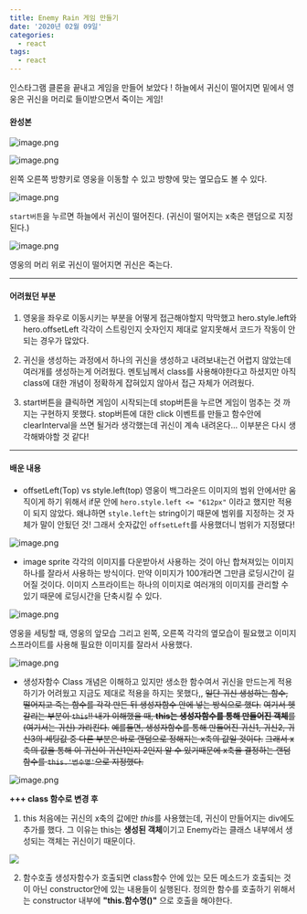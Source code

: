 ```yaml
---
title: Enemy Rain 게임 만들기
date: '2020년 02월 09일'
categories:
  - react
tags:
  - react
---
```


인스타그램 클론을 끝내고 게임을 만들어 보았다 !
하늘에서 귀신이 떨어지면 밑에서 영웅은 귀신을 머리로 들이받으면서 죽이는 게임!

#### 완성본

![image.png](https://images.velog.io/post-images/ppl8709/7ef0e090-4953-11ea-ae72-d1a4dfb08214/image.png)

![image.png](https://images.velog.io/post-images/ppl8709/144b2ae0-4960-11ea-ae28-cf3a94038637/image.png)

왼쪽 오른쪽 방향키로 영웅을 이동할 수 있고 방향에 맞는 옆모습도 볼 수 있다.

![image.png](https://images.velog.io/post-images/ppl8709/2a66a700-4960-11ea-ae28-cf3a94038637/image.png)

`start버튼`을 누르면 하늘에서 귀신이 떨어진다. (귀신이 떨어지는 x축은 랜덤으로 지정된다.)

![image.png](https://images.velog.io/post-images/ppl8709/45ea6a20-4960-11ea-b5c7-5fa51e72d367/image.png)

영웅의 머리 위로 귀신이 떨어지면 귀신은 죽는다.

---

#### 어려웠던 부분

1. 영웅을 좌우로 이동시키는 부분을 어떻게 접근해야할지 막막했고 hero.style.left와 hero.offsetLeft 각각이 스트링인지 숫자인지 제대로 알지못해서 코드가 작동이 안되는 경우가 많았다.

2. 귀신을 생성하는 과정에서 하나의 귀신을 생성하고 내려보내는건 어렵지 않았는데 여러개를 생성하는게 어려웠다. 멘토님께서 class를 사용해야한다고 하셨지만 아직 class에 대한 개념이 정확하게 잡혀있지 않아서 접근 자체가 어려웠다.

3. start버튼을 클릭하면 게임이 시작되는데 stop버튼을 누르면 게임이 멈추는 것 까지는 구현하지 못했다. stop버튼에 대한 click 이벤트를 만들고 함수안에 clearInterval을 쓰면 될거라 생각했는데 귀신이 계속 내려온다... 이부분은 다시 생각해봐야할 것 같다!

---

#### 배운 내용

- offsetLeft(Top) vs style.left(top)
  영웅이 백그라운드 이미지의 범위 안에서만 움직이게 하기 위해서 if문 안에 `hero.style.left <= "612px"` 이라고 했지만 적용이 되지 않았다. 왜냐하면 `style.left`는 string이기 때문에 범위를 지정하는 것 자체가 말이 안됬던 것! 그래서 숫자값인 `offsetLeft`를 사용했더니 범위가 지정됐다!

![image.png](https://images.velog.io/post-images/ppl8709/ac9ee150-4b28-11ea-8c4b-454db6a41f87/image.png)

- image sprite
  각각의 이미지를 다운받아서 사용하는 것이 아닌 합쳐져있는 이미지 하나를 잘라서 사용하는 방식이다. 만약 이미지가 100개라면 그만큼 로딩시간이 길어질 것이다. 이미지 스프라이트는 하나의 이미지로 여러개의 이미지를 관리할 수 있기 때문에 로딩시간을 단축시킬 수 있다.

![image.png](https://images.velog.io/post-images/ppl8709/c4346fc0-4b27-11ea-89f4-11e1fd3d5794/image.png)

영웅을 세팅할 때, 영웅의 앞모습 그리고 왼쪽, 오른쪽 각각의 옆모습이 필요했고 이미지 스프라이트를 사용해 필요한 이미지를 잘라서 사용했다.

![image.png](https://images.velog.io/post-images/ppl8709/104dca50-4b28-11ea-ad70-2f9c1108b959/image.png)

- 생성자함수 Class
  개념은 이해하고 있지만 생소한 함수여서 귀신을 만드는게 적용하기가 어려웠고 지금도 제대로 적용을 하지는 못했다,,
  ~~일단 귀신 생성하는 함수, 떨어지고 죽는 함수를 각각 만든 뒤 생성자함수 안에 넣는 방식으로 했다.~~ ~~여기서 헷갈리는 부분이 `this`!! 내가 이해했을 때, **this는 생성자함수를 통해 만들어진 객체**를(여기서는 귀신) 가리킨다.~~
  ~~예를들면, 생성자함수를 통해 만들어진 귀신1, 귀신2, 귀신3의 세팅값 중 다른 부분은 바로 랜덤으로 정해지는 x축의 값일 것이다.~~ ~~그래서 x축의 값을 통해 이 귀신이 귀신1인지 2인지 알 수 있기때문에 x축을 결정하는 랜덤함수를 `this.'변수명'`으로 지정했다.~~

![image.png](https://images.velog.io/post-images/ppl8709/bdf2c340-4b28-11ea-89f4-11e1fd3d5794/image.png)

**+++ class 함수로 변경 후**

1. this
   처음에는 귀신의 x축의 값에만 *this*를 사용했는데, 귀신이 만들어지는 div에도 추가를 했다. 그 이유는 this는 **생성된 객체**이기고 Enemy라는 클래스 내부에서 생성되는 객체는 귀신이기 때문이다.

![](https://images.velog.io/images/ppl8709/post/dd410645-3254-47ee-aa48-81ce11eb0ed5/image.png)

2. 함수호출
   생성자함수가 호출되면 class함수 안에 있는 모든 메소드가 호출되는 것이 아닌 constructor안에 있는 내용들이 실행된다. 정의한 함수를 호출하기 위해서는 constructor 내부에 **"this.함수명()"** 으로 호출을 해야한다.
